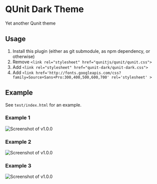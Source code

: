 # QUnit Dark Theme

Yet another Qunit theme

## Usage

1. Install this plugin (either as git submodule, as npm dependency, or otherwise)
2. Remove `<link rel="stylesheet" href="qunitjs/qunit/qunit.css">`
3. Add `<link rel="stylesheet" href="qunit-dark/qunit-dark.css">`
4. Add `<link href='http://fonts.googleapis.com/css?family=Source+Sans+Pro:300,400,500,600,700' rel='stylesheet' >`

## Example

See `test/index.html` for an example.
### Example 1
![Screenshot of v1.0.0](http://royriojas.com/resources/img/demo1.png)
### Example 2
![Screenshot of v1.0.0](http://royriojas.com/resources/img/demo2.png)
### Example 3
![Screenshot of v1.0.0](http://royriojas.com/resources/img/demo3.png)
